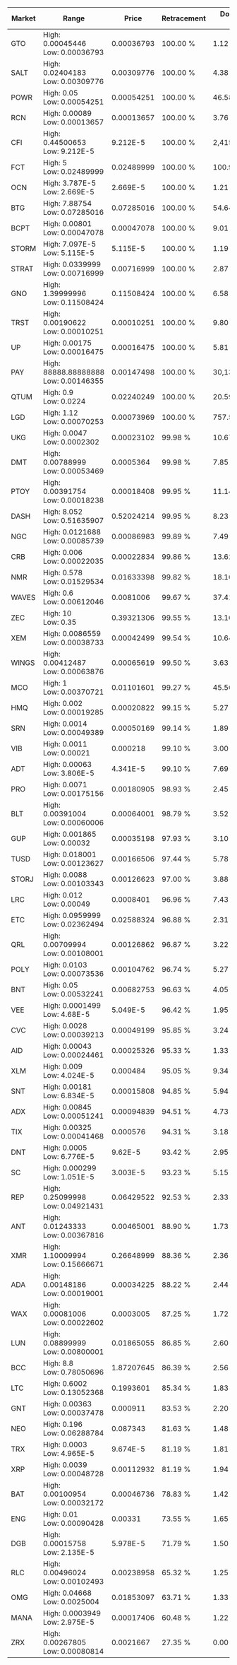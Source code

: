 | Market | Range | Price| Retracement | Doubles to 50% |
| --- | --- | --- | --- | --- |
| GTO | High: 0.00045446<br />Low: 0.00036793 | 0.00036793 | 100.00 % | 1.12 |
| SALT | High: 0.02404183<br />Low: 0.00309776 | 0.00309776 | 100.00 % | 4.38 |
| POWR | High: 0.05<br />Low: 0.00054251 | 0.00054251 | 100.00 % | 46.58 |
| RCN | High: 0.00089<br />Low: 0.00013657 | 0.00013657 | 100.00 % | 3.76 |
| CFI | High: 0.44500653<br />Low: 9.212E-5 | 9.212E-5 | 100.00 % | 2,415.86 |
| FCT | High: 5<br />Low: 0.02489999 | 0.02489999 | 100.00 % | 100.90 |
| OCN | High: 3.787E-5<br />Low: 2.669E-5 | 2.669E-5 | 100.00 % | 1.21 |
| BTG | High: 7.88754<br />Low: 0.07285016 | 0.07285016 | 100.00 % | 54.64 |
| BCPT | High: 0.00801<br />Low: 0.00047078 | 0.00047078 | 100.00 % | 9.01 |
| STORM | High: 7.097E-5<br />Low: 5.115E-5 | 5.115E-5 | 100.00 % | 1.19 |
| STRAT | High: 0.0339999<br />Low: 0.00716999 | 0.00716999 | 100.00 % | 2.87 |
| GNO | High: 1.39999996<br />Low: 0.11508424 | 0.11508424 | 100.00 % | 6.58 |
| TRST | High: 0.00190622<br />Low: 0.00010251 | 0.00010251 | 100.00 % | 9.80 |
| UP | High: 0.00175<br />Low: 0.00016475 | 0.00016475 | 100.00 % | 5.81 |
| PAY | High: 88888.88888888<br />Low: 0.00146355 | 0.00147498 | 100.00 % | 30,132,235.81 |
| QTUM | High: 0.9<br />Low: 0.0224 | 0.02240249 | 100.00 % | 20.59 |
| LGD | High: 1.12<br />Low: 0.00070253 | 0.00073969 | 100.00 % | 757.55 |
| UKG | High: 0.0047<br />Low: 0.0002302 | 0.00023102 | 99.98 % | 10.67 |
| DMT | High: 0.00788999<br />Low: 0.00053469 | 0.0005364 | 99.98 % | 7.85 |
| PTOY | High: 0.00391754<br />Low: 0.00018238 | 0.00018408 | 99.95 % | 11.14 |
| DASH | High: 8.052<br />Low: 0.51635907 | 0.52024214 | 99.95 % | 8.23 |
| NGC | High: 0.0121688<br />Low: 0.00085739 | 0.00086983 | 99.89 % | 7.49 |
| CRB | High: 0.006<br />Low: 0.00022035 | 0.00022834 | 99.86 % | 13.62 |
| NMR | High: 0.578<br />Low: 0.01529534 | 0.01633398 | 99.82 % | 18.16 |
| WAVES | High: 0.6<br />Low: 0.00612046 | 0.0081006 | 99.67 % | 37.41 |
| ZEC | High: 10<br />Low: 0.35 | 0.39321306 | 99.55 % | 13.16 |
| XEM | High: 0.0086559<br />Low: 0.00038733 | 0.00042499 | 99.54 % | 10.64 |
| WINGS | High: 0.00412487<br />Low: 0.00063876 | 0.00065619 | 99.50 % | 3.63 |
| MCO | High: 1<br />Low: 0.00370721 | 0.01101601 | 99.27 % | 45.56 |
| HMQ | High: 0.002<br />Low: 0.00019285 | 0.00020822 | 99.15 % | 5.27 |
| SRN | High: 0.0014<br />Low: 0.00049389 | 0.00050169 | 99.14 % | 1.89 |
| VIB | High: 0.0011<br />Low: 0.00021 | 0.000218 | 99.10 % | 3.00 |
| ADT | High: 0.00063<br />Low: 3.806E-5 | 4.341E-5 | 99.10 % | 7.69 |
| PRO | High: 0.0071<br />Low: 0.00175156 | 0.00180905 | 98.93 % | 2.45 |
| BLT | High: 0.00391004<br />Low: 0.00060006 | 0.00064001 | 98.79 % | 3.52 |
| GUP | High: 0.001865<br />Low: 0.00032 | 0.00035198 | 97.93 % | 3.10 |
| TUSD | High: 0.018001<br />Low: 0.00123627 | 0.00166506 | 97.44 % | 5.78 |
| STORJ | High: 0.0088<br />Low: 0.00103343 | 0.00126623 | 97.00 % | 3.88 |
| LRC | High: 0.012<br />Low: 0.00049 | 0.0008401 | 96.96 % | 7.43 |
| ETC | High: 0.0959999<br />Low: 0.02362494 | 0.02588324 | 96.88 % | 2.31 |
| QRL | High: 0.00709994<br />Low: 0.00108001 | 0.00126862 | 96.87 % | 3.22 |
| POLY | High: 0.0103<br />Low: 0.00073536 | 0.00104762 | 96.74 % | 5.27 |
| BNT | High: 0.05<br />Low: 0.00532241 | 0.00682753 | 96.63 % | 4.05 |
| VEE | High: 0.0001499<br />Low: 4.68E-5 | 5.049E-5 | 96.42 % | 1.95 |
| CVC | High: 0.0028<br />Low: 0.00039213 | 0.00049199 | 95.85 % | 3.24 |
| AID | High: 0.00043<br />Low: 0.00024461 | 0.00025326 | 95.33 % | 1.33 |
| XLM | High: 0.009<br />Low: 4.024E-5 | 0.000484 | 95.05 % | 9.34 |
| SNT | High: 0.00181<br />Low: 6.834E-5 | 0.00015808 | 94.85 % | 5.94 |
| ADX | High: 0.00845<br />Low: 0.00051241 | 0.00094839 | 94.51 % | 4.73 |
| TIX | High: 0.00325<br />Low: 0.00041468 | 0.000576 | 94.31 % | 3.18 |
| DNT | High: 0.0005<br />Low: 6.776E-5 | 9.62E-5 | 93.42 % | 2.95 |
| SC | High: 0.000299<br />Low: 1.051E-5 | 3.003E-5 | 93.23 % | 5.15 |
| REP | High: 0.25099998<br />Low: 0.04921431 | 0.06429522 | 92.53 % | 2.33 |
| ANT | High: 0.01243333<br />Low: 0.00367816 | 0.00465001 | 88.90 % | 1.73 |
| XMR | High: 1.10009994<br />Low: 0.15666671 | 0.26648999 | 88.36 % | 2.36 |
| ADA | High: 0.00148186<br />Low: 0.00019001 | 0.00034225 | 88.22 % | 2.44 |
| WAX | High: 0.00081006<br />Low: 0.00022602 | 0.0003005 | 87.25 % | 1.72 |
| LUN | High: 0.08899999<br />Low: 0.00800001 | 0.01865055 | 86.85 % | 2.60 |
| BCC | High: 8.8<br />Low: 0.78050696 | 1.87207645 | 86.39 % | 2.56 |
| LTC | High: 0.6002<br />Low: 0.13052368 | 0.1993601 | 85.34 % | 1.83 |
| GNT | High: 0.00363<br />Low: 0.00037478 | 0.000911 | 83.53 % | 2.20 |
| NEO | High: 0.196<br />Low: 0.06288784 | 0.087343 | 81.63 % | 1.48 |
| TRX | High: 0.0003<br />Low: 4.965E-5 | 9.674E-5 | 81.19 % | 1.81 |
| XRP | High: 0.0039<br />Low: 0.00048728 | 0.00112932 | 81.19 % | 1.94 |
| BAT | High: 0.00100954<br />Low: 0.00032172 | 0.00046736 | 78.83 % | 1.42 |
| ENG | High: 0.01<br />Low: 0.00090428 | 0.00331 | 73.55 % | 1.65 |
| DGB | High: 0.00015758<br />Low: 2.135E-5 | 5.978E-5 | 71.79 % | 1.50 |
| RLC | High: 0.00496024<br />Low: 0.00102493 | 0.00238958 | 65.32 % | 1.25 |
| OMG | High: 0.04668<br />Low: 0.0025004 | 0.01853097 | 63.71 % | 1.33 |
| MANA | High: 0.0003949<br />Low: 2.975E-5 | 0.00017406 | 60.48 % | 1.22 |
| ZRX | High: 0.00267805<br />Low: 0.00080814 | 0.0021667 | 27.35 % | 0.00 |
